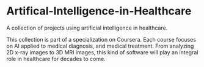 # Artifical-Intelligence-in-Healthcare
A collection of projects using artificial intelligence in healthcare.

This collection is part of a specialization on Coursera. Each course focuses on AI applied to medical diagnosis, and medical treatment. From analyzing 2D x-ray images to 3D MRI images, this kind of software will play an integral role in healthcare for decades to come. 
